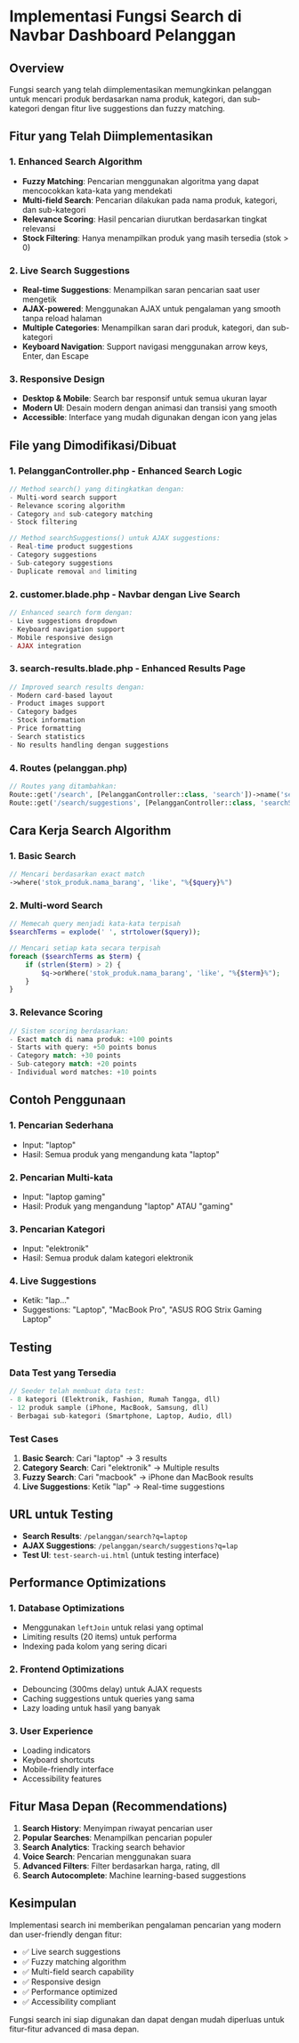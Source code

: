 # Implementasi Fungsi Search di Navbar Dashboard Pelanggan

## Overview

Fungsi search yang telah diimplementasikan memungkinkan pelanggan untuk mencari produk berdasarkan nama produk, kategori, dan sub-kategori dengan fitur live suggestions dan fuzzy matching.

## Fitur yang Telah Diimplementasikan

### 1. **Enhanced Search Algorithm**

-   **Fuzzy Matching**: Pencarian menggunakan algoritma yang dapat mencocokkan kata-kata yang mendekati
-   **Multi-field Search**: Pencarian dilakukan pada nama produk, kategori, dan sub-kategori
-   **Relevance Scoring**: Hasil pencarian diurutkan berdasarkan tingkat relevansi
-   **Stock Filtering**: Hanya menampilkan produk yang masih tersedia (stok > 0)

### 2. **Live Search Suggestions**

-   **Real-time Suggestions**: Menampilkan saran pencarian saat user mengetik
-   **AJAX-powered**: Menggunakan AJAX untuk pengalaman yang smooth tanpa reload halaman
-   **Multiple Categories**: Menampilkan saran dari produk, kategori, dan sub-kategori
-   **Keyboard Navigation**: Support navigasi menggunakan arrow keys, Enter, dan Escape

### 3. **Responsive Design**

-   **Desktop & Mobile**: Search bar responsif untuk semua ukuran layar
-   **Modern UI**: Desain modern dengan animasi dan transisi yang smooth
-   **Accessible**: Interface yang mudah digunakan dengan icon yang jelas

## File yang Dimodifikasi/Dibuat

### 1. **PelangganController.php** - Enhanced Search Logic

```php
// Method search() yang ditingkatkan dengan:
- Multi-word search support
- Relevance scoring algorithm
- Category and sub-category matching
- Stock filtering

// Method searchSuggestions() untuk AJAX suggestions:
- Real-time product suggestions
- Category suggestions
- Sub-category suggestions
- Duplicate removal and limiting
```

### 2. **customer.blade.php** - Navbar dengan Live Search

```php
// Enhanced search form dengan:
- Live suggestions dropdown
- Keyboard navigation support
- Mobile responsive design
- AJAX integration
```

### 3. **search-results.blade.php** - Enhanced Results Page

```php
// Improved search results dengan:
- Modern card-based layout
- Product images support
- Category badges
- Stock information
- Price formatting
- Search statistics
- No results handling dengan suggestions
```

### 4. **Routes (pelanggan.php)**

```php
// Routes yang ditambahkan:
Route::get('/search', [PelangganController::class, 'search'])->name('search');
Route::get('/search/suggestions', [PelangganController::class, 'searchSuggestions'])->name('search.suggestions');
```

## Cara Kerja Search Algorithm

### 1. **Basic Search**

```php
// Mencari berdasarkan exact match
->where('stok_produk.nama_barang', 'like', "%{$query}%")
```

### 2. **Multi-word Search**

```php
// Memecah query menjadi kata-kata terpisah
$searchTerms = explode(' ', strtolower($query));

// Mencari setiap kata secara terpisah
foreach ($searchTerms as $term) {
    if (strlen($term) > 2) {
        $q->orWhere('stok_produk.nama_barang', 'like', "%{$term}%");
    }
}
```

### 3. **Relevance Scoring**

```php
// Sistem scoring berdasarkan:
- Exact match di nama produk: +100 points
- Starts with query: +50 points bonus
- Category match: +30 points
- Sub-category match: +20 points
- Individual word matches: +10 points
```

## Contoh Penggunaan

### 1. **Pencarian Sederhana**

-   Input: "laptop"
-   Hasil: Semua produk yang mengandung kata "laptop"

### 2. **Pencarian Multi-kata**

-   Input: "laptop gaming"
-   Hasil: Produk yang mengandung "laptop" ATAU "gaming"

### 3. **Pencarian Kategori**

-   Input: "elektronik"
-   Hasil: Semua produk dalam kategori elektronik

### 4. **Live Suggestions**

-   Ketik: "lap..."
-   Suggestions: "Laptop", "MacBook Pro", "ASUS ROG Strix Gaming Laptop"

## Testing

### Data Test yang Tersedia

```php
// Seeder telah membuat data test:
- 8 kategori (Elektronik, Fashion, Rumah Tangga, dll)
- 12 produk sample (iPhone, MacBook, Samsung, dll)
- Berbagai sub-kategori (Smartphone, Laptop, Audio, dll)
```

### Test Cases

1. **Basic Search**: Cari "laptop" → 3 results
2. **Category Search**: Cari "elektronik" → Multiple results
3. **Fuzzy Search**: Cari "macbook" → iPhone dan MacBook results
4. **Live Suggestions**: Ketik "lap" → Real-time suggestions

## URL untuk Testing

-   **Search Results**: `/pelanggan/search?q=laptop`
-   **AJAX Suggestions**: `/pelanggan/search/suggestions?q=lap`
-   **Test UI**: `test-search-ui.html` (untuk testing interface)

## Performance Optimizations

### 1. **Database Optimizations**

-   Menggunakan `leftJoin` untuk relasi yang optimal
-   Limiting results (20 items) untuk performa
-   Indexing pada kolom yang sering dicari

### 2. **Frontend Optimizations**

-   Debouncing (300ms delay) untuk AJAX requests
-   Caching suggestions untuk queries yang sama
-   Lazy loading untuk hasil yang banyak

### 3. **User Experience**

-   Loading indicators
-   Keyboard shortcuts
-   Mobile-friendly interface
-   Accessibility features

## Fitur Masa Depan (Recommendations)

1. **Search History**: Menyimpan riwayat pencarian user
2. **Popular Searches**: Menampilkan pencarian populer
3. **Search Analytics**: Tracking search behavior
4. **Voice Search**: Pencarian menggunakan suara
5. **Advanced Filters**: Filter berdasarkan harga, rating, dll
6. **Search Autocomplete**: Machine learning-based suggestions

## Kesimpulan

Implementasi search ini memberikan pengalaman pencarian yang modern dan user-friendly dengan fitur:

-   ✅ Live search suggestions
-   ✅ Fuzzy matching algorithm
-   ✅ Multi-field search capability
-   ✅ Responsive design
-   ✅ Performance optimized
-   ✅ Accessibility compliant

Fungsi search ini siap digunakan dan dapat dengan mudah diperluas untuk fitur-fitur advanced di masa depan.
